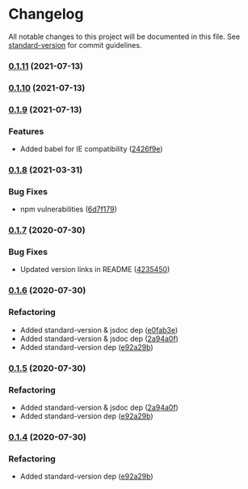 # Changelog

All notable changes to this project will be documented in this file. See [standard-version](https://github.com/conventional-changelog/standard-version) for commit guidelines.

### [0.1.11](https://github.com/Zenoo/CSS3-Cube/compare/v0.1.10...v0.1.11) (2021-07-13)

### [0.1.10](https://github.com/Zenoo/CSS3-Cube/compare/v0.1.9...v0.1.10) (2021-07-13)

### [0.1.9](https://github.com/Zenoo/CSS3-Cube/compare/v0.1.8...v0.1.9) (2021-07-13)


### Features

* Added babel for IE compatibility ([2426f9e](https://github.com/Zenoo/CSS3-Cube/commit/2426f9ecb7509c2ed55c721e8969c2aaad41d689))

### [0.1.8](https://github.com/Zenoo/CSS3-Cube/compare/v0.1.7...v0.1.8) (2021-03-31)


### Bug Fixes

* npm vulnerabilities ([6d7f179](https://github.com/Zenoo/CSS3-Cube/commit/6d7f179a7b0ee774c81b8d253c4f48934d1edec8))

### [0.1.7](https://github.com/Zenoo/CSS3-Cube/compare/v0.1.6...v0.1.7) (2020-07-30)


### Bug Fixes

* Updated version links in README ([4235450](https://github.com/Zenoo/CSS3-Cube/commit/42354502db9ab41763860fe776f2b85a4eaeac20))

### [0.1.6](https://github.com/Zenoo/CSS3-Cube/compare/v0.1.3...v0.1.6) (2020-07-30)


### Refactoring

* Added standard-version & jsdoc dep ([e0fab3e](https://github.com/Zenoo/CSS3-Cube/commit/e0fab3ef7d6a6156004ad3b1c2471360da8d62ba))
* Added standard-version & jsdoc dep ([2a94a0f](https://github.com/Zenoo/CSS3-Cube/commit/2a94a0f99115424697d231cbbfc4ad3f91dd5a1d))
* Added standard-version dep ([e92a29b](https://github.com/Zenoo/CSS3-Cube/commit/e92a29b79433dc8e6b31653d0fe23856bd087890))

### [0.1.5](https://github.com/Zenoo/CSS3-Cube/compare/v0.1.3...v0.1.5) (2020-07-30)


### Refactoring

* Added standard-version & jsdoc dep ([2a94a0f](https://github.com/Zenoo/CSS3-Cube/commit/2a94a0f99115424697d231cbbfc4ad3f91dd5a1d))
* Added standard-version dep ([e92a29b](https://github.com/Zenoo/CSS3-Cube/commit/e92a29b79433dc8e6b31653d0fe23856bd087890))

### [0.1.4](https://github.com/Zenoo/CSS3-Cube/compare/v0.1.3...v0.1.4) (2020-07-30)


### Refactoring

* Added standard-version dep ([e92a29b](https://github.com/Zenoo/CSS3-Cube/commit/e92a29b79433dc8e6b31653d0fe23856bd087890))
